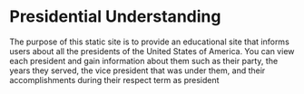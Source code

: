 # Presidential Understanding
The purpose of this static site is to provide an educational site that informs users about all the presidents of the United States of America. You can view each president and gain information about them such as their party, the years they served, the vice president that was under them, and their accomplishments during their respect term as president
